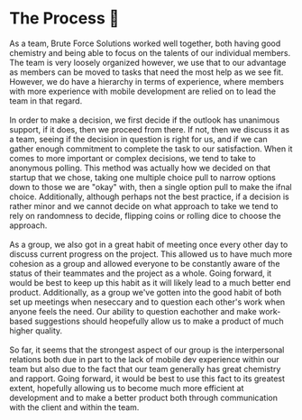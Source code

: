 # The Process 🏀

As a team, Brute Force Solutions worked well together, both having good chemistry and being able to focus on the talents of our individual members.  The team is very loosely organized however, we use that to our advantage as members can be moved to tasks that need the most help as we see fit. However, we do have a hierarchy in terms of experience, where members with more experience with mobile development are relied on to lead the team in that regard.
</br> </br>
	In order to make a decision, we first decide if the outlook has unanimous support, if it does, then we proceed from there. If not, then we discuss it as a team, seeing if the decision in question is right for us, and if we can gather enough commitment to complete the task to our satisfaction.  When it comes to more important or complex decisions, we tend to take to anonymous polling.  This method was actually how we decided on that startup that we chose, taking one multiple choice pull to narrow options down to those we are "okay" with, then a single option pull to make the ifnal choice.  Additionally, although perhaps not the best practice, if a decision is rather minor and we cannot decide on what approach to take we tend to rely on randomness to decide, flipping coins or rolling dice to choose the approach.
</br></br>
	As a group, we also got in a great habit of meeting once every other day to discuss current progress on the project. This allowed us to have much more cohesion as a group and allowed everyone to be constantly aware of the status of their teammates and the project as a whole.  Going forward, it would be best to keep up this habit as it will likely lead to a much better end product.  Additionally, as a group we've gotten into the good habit of both set up meetings when neseccary and to question each other's work when anyone feels the need.  Our ability to question eachother and make work-based suggestions should heopefully allow us to make a product of much higher quality.
</br></br>
	So far, it seems that the strongest aspect of our group is the interpersonal relations both due in part to the lack of mobile dev experience within our team but also due to the fact that our team generally has great chemistry and rapport.  Going forward, it would be best to use this fact to its greatest extent, hopefully allowing us to become much more efficient at development and to make a better product both through communication with the client and within the team.
